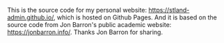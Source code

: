 This is the source code for my personal website: https://stland-admin.github.io/, which is hosted on Github Pages. 
And it is based on the source code from Jon Barron's public academic website: https://jonbarron.info/. Thanks Jon Barron for sharing.
